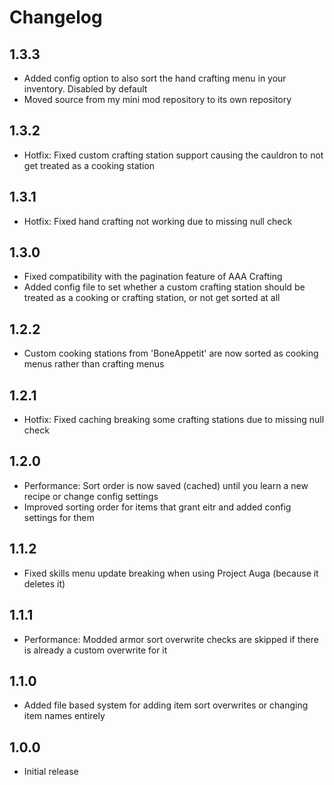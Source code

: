 # Changelog

## 1.3.3
- Added config option to also sort the hand crafting menu in your inventory. Disabled by default
- Moved source from my mini mod repository to its own repository
## 1.3.2
- Hotfix: Fixed custom crafting station support causing the cauldron to not get treated as a cooking station
## 1.3.1
- Hotfix: Fixed hand crafting not working due to missing null check
## 1.3.0
- Fixed compatibility with the pagination feature of AAA Crafting
- Added config file to set whether a custom crafting station should be treated as a cooking or crafting station, or not get sorted at all
## 1.2.2
- Custom cooking stations from 'BoneAppetit' are now sorted as cooking menus rather than crafting menus
## 1.2.1
- Hotfix: Fixed caching breaking some crafting stations due to missing null check
## 1.2.0
- Performance: Sort order is now saved (cached) until you learn a new recipe or change config settings
- Improved sorting order for items that grant eitr and added config settings for them
## 1.1.2
- Fixed skills menu update breaking when using Project Auga (because it deletes it)
## 1.1.1
- Performance: Modded armor sort overwrite checks are skipped if there is already a custom overwrite for it
## 1.1.0
- Added file based system for adding item sort overwrites or changing item names entirely
## 1.0.0
- Initial release
